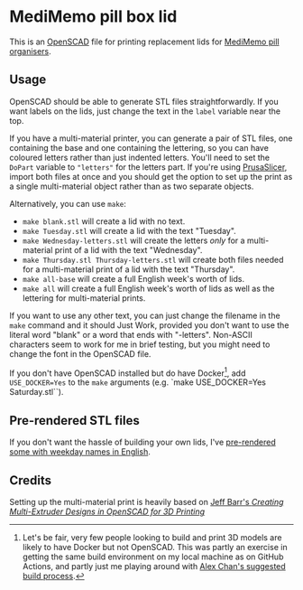 MediMemo pill box lid
=====================

This is an [OpenSCAD] file for printing replacement lids for [MediMemo pill organisers][MediMemo].

Usage
-----

OpenSCAD should be able to generate STL files straightforwardly.  If you want labels on the lids, just change the text in the `label` variable near the top.

If you have a multi-material printer, you can generate a pair of STL files, one containing the base and one containing the lettering, so you can have coloured letters rather than just indented letters.  You'll need to set the `DoPart` variable to `"letters"` for the letters part.  If you're using [PrusaSlicer][], import both files at once and you should get the option to set up the print as a single multi-material object rather than as two separate objects.

Alternatively, you can use `make`:

-   `make blank.stl` will create a lid with no text.
-   `make Tuesday.stl` will create a lid with the text "Tuesday".
-   `make Wednesday-letters.stl` will create the letters _only_ for a multi-material print of a lid with the text "Wednesday".
-   `make Thursday.stl Thursday-letters.stl` will create both files needed for a multi-material print of a lid with the text "Thursday".
-   `make all-base` will create a full English week's worth of lids.
-   `make all` will create a full English week's worth of lids as well as the lettering for multi-material prints.

If you want to use any other text, you can just change the filename in the `make` command and it should Just Work, provided you don't want to use the literal word "blank" or a word that ends with "-letters".  Non-ASCII characters seem to work for me in brief testing, but you might need to change the font in the OpenSCAD file.

If you don't have OpenSCAD installed but do have Docker[^1], add `USE_DOCKER=Yes` to the `make` arguments (e.g. `make USE_DOCKER=Yes Saturday.stl``).

Pre-rendered STL files
----------------------

If you don't want the hassle of building your own lids, I've [pre-rendered some with weekday names in English][prerendered].

[^1]: Let's be fair, very few people looking to build and print 3D models are likely to have Docker but not OpenSCAD.  This was partly an exercise in getting the same build environment on my local machine as on GitHub Actions, and partly just me playing around with [Alex Chan's suggested build process][Alex builds].

Credits
-------

Setting up the multi-material print is heavily based on [Jeff Barr's _Creating Multi-Extruder Designs in OpenSCAD for 3D Printing_][Barr]

[OpenSCAD]: http://www.openscad.org/
[MediMemo]: https://web.archive.org/web/20240424185129/https://www.mobilitysmart.co.uk/medimemo-weekly-pill-organiser.html
[prerendered]: https://www.printables.com/model/1097565-medimemo-replacement-lids/files
[Alex builds]: https://alexwlchan.net/2017/building-your-repo/
[PrusaSlicer]: https://www.prusa3d.com/page/prusaslicer_424/
[Barr]: https://nextjeff.com/creating-multi-extruder-designs-in-openscad-for-3d-printing-6c43a002ef64
